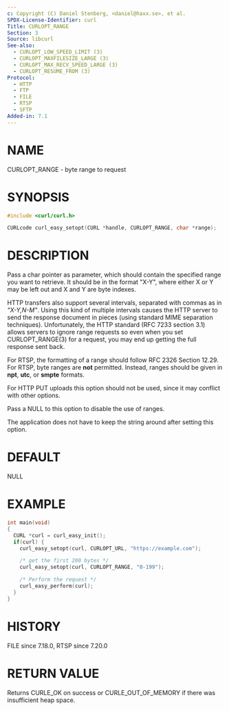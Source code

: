 ```yaml
---
c: Copyright (C) Daniel Stenberg, <daniel@haxx.se>, et al.
SPDX-License-Identifier: curl
Title: CURLOPT_RANGE
Section: 3
Source: libcurl
See-also:
  - CURLOPT_LOW_SPEED_LIMIT (3)
  - CURLOPT_MAXFILESIZE_LARGE (3)
  - CURLOPT_MAX_RECV_SPEED_LARGE (3)
  - CURLOPT_RESUME_FROM (3)
Protocol:
  - HTTP
  - FTP
  - FILE
  - RTSP
  - SFTP
Added-in: 7.1
---
```


# NAME

CURLOPT_RANGE - byte range to request

# SYNOPSIS

~~~c
#include <curl/curl.h>

CURLcode curl_easy_setopt(CURL *handle, CURLOPT_RANGE, char *range);
~~~

# DESCRIPTION

Pass a char pointer as parameter, which should contain the specified range you
want to retrieve. It should be in the format "X-Y", where either X or Y may be
left out and X and Y are byte indexes.

HTTP transfers also support several intervals, separated with commas as in
*"X-Y,N-M"*. Using this kind of multiple intervals causes the HTTP server
to send the response document in pieces (using standard MIME separation
techniques). Unfortunately, the HTTP standard (RFC 7233 section 3.1) allows
servers to ignore range requests so even when you set CURLOPT_RANGE(3)
for a request, you may end up getting the full response sent back.

For RTSP, the formatting of a range should follow RFC 2326 Section 12.29. For
RTSP, byte ranges are **not** permitted. Instead, ranges should be given in
**npt**, **utc**, or **smpte** formats.

For HTTP PUT uploads this option should not be used, since it may conflict with
other options.

Pass a NULL to this option to disable the use of ranges.

The application does not have to keep the string around after setting this
option.

# DEFAULT

NULL

# EXAMPLE

~~~c
int main(void)
{
  CURL *curl = curl_easy_init();
  if(curl) {
    curl_easy_setopt(curl, CURLOPT_URL, "https://example.com");

    /* get the first 200 bytes */
    curl_easy_setopt(curl, CURLOPT_RANGE, "0-199");

    /* Perform the request */
    curl_easy_perform(curl);
  }
}
~~~

# HISTORY

FILE since 7.18.0, RTSP since 7.20.0

# RETURN VALUE

Returns CURLE_OK on success or
CURLE_OUT_OF_MEMORY if there was insufficient heap space.
